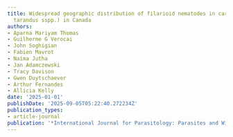 ```yaml
---
title: Widespread geographic distribution of filarioid nematodes in caribou (Rangifer
  tarandus sspp.) in Canada
authors:
- Aparna Mariyam Thomas
- Guilherme G Verocai
- John Soghigian
- Fabien Mavrot
- Naima Jutha
- Jan Adamczewski
- Tracy Davison
- Gwen Duytschaever
- Arthur Fernandes
- Allicia Kelly
date: '2025-01-01'
publishDate: '2025-09-05T05:22:40.272234Z'
publication_types:
- article-journal
publication: '*International Journal for Parasitology: Parasites and Wildlife*'
---
```

